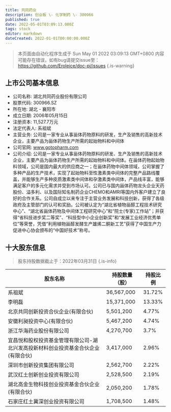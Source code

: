 ```yaml
---
title: 共同药业
description: 创业板 \- 化学制药 \- 300966
published: true
date: 2022-05-01T03:09:13.000Z
tags: stock
editor: markdown
dateCreated: 2022-01-01T00:00:00.000Z
---
```


> 本页面由自动化程序生成于 Sun May 01 2022 03:09:13 GMT+0800
> 内容可能存在错误，如有bug请提交issue至：https://github.com/Eroleice/doc-pi/issues
{.is-warning}

## 上市公司基本信息
- 公司名称: 湖北共同药业股份有限公司
- 股票代码: 300966.SZ
- 所在地: 湖北 - 襄阳市
- 成立日期: 2006年05月15日
- 注册资本: 11,527.7万元
- 法定代表人: 系祖斌
- 主营业务: 公司是一家专业从事甾体药物原料的研发，生产及销售的高新技术企业，主要产品为甾体药物生产所需的起始物料和中间体
- 公司官网: www.gotopharm.com
- 公司介绍: 公司是一家专业从事甾体药物原料的研发、生产及销售的高新技术企业，主要产品为甾体药物生产所需的起始物料和中间体。在甾体药物起始物料领域，公司是国内最大的供应商之一；在甾体药物中间体领域，公司掌握了多种产品的生产技术，实现了起始物料至性激素类中间体的完整产品路线覆盖，并能够生产多种皮质激素类中间体和孕激素类中间体，产品线丰富，能够满足客户的多元化需求并受到市场认可。公司已与国内甾体药物龙头企业天药股份、溢多利、以及国际知名制药企业CHEMO和AMRI等国内外客户建立了良好的合作关系。公司自成立以来专注于主营业务发展和科技创新，获得了各级政府及主管部门的认可和奖励。公司被认定为“湖北省植物甾醇工程技术研究中心”、“湖北省甾体药物及中间体工程研究中心”和“院士(专家)工作站”；并获得“省科技进步奖二等奖”、“科技型中小企业创新奖”和“发展工业经济优秀单位”等荣誉，凭借“利用植物甾醇发酵生产雄烯二酮新工艺”获得了中国生产力促进中心协会颁布的“中国好技术”称号。


## 十大股东信息
> 股东持股数据截止于：2022年03月31日
{.is-info}

| 股东名称 | 持股数量（股） | 持股比例 |
| --- | --- | --- |
| 系祖斌 | 36,567,000 | 31.72% |
| 李明磊 | 15,371,000 | 13.33% |
| 北京共同创新投资合伙企业(有限合伙) | 5,501,200 | 4.77% |
| 安徽利昶投资中心(有限合伙) | 5,467,200 | 4.74% |
| 浙江华海药业股份有限公司 | 4,270,700 | 3.7% |
| 宜昌悦和股权投资基金管理有限公司-湖北兴发高投新材料创业投资基金合伙企业(有限合伙) | 3,417,000 | 2.96% |
| 深圳市创新投资集团有限公司 | 2,562,700 | 2.22% |
| 武汉红土创新创业投资有限公司 | 2,528,500 | 2.19% |
| 湖北高金生物科技创业投资基金合伙企业(有限合伙) | 2,050,200 | 1.78% |
| 石家庄红土冀深创业投资有限公司 | 1,708,500 | 1.48% |





